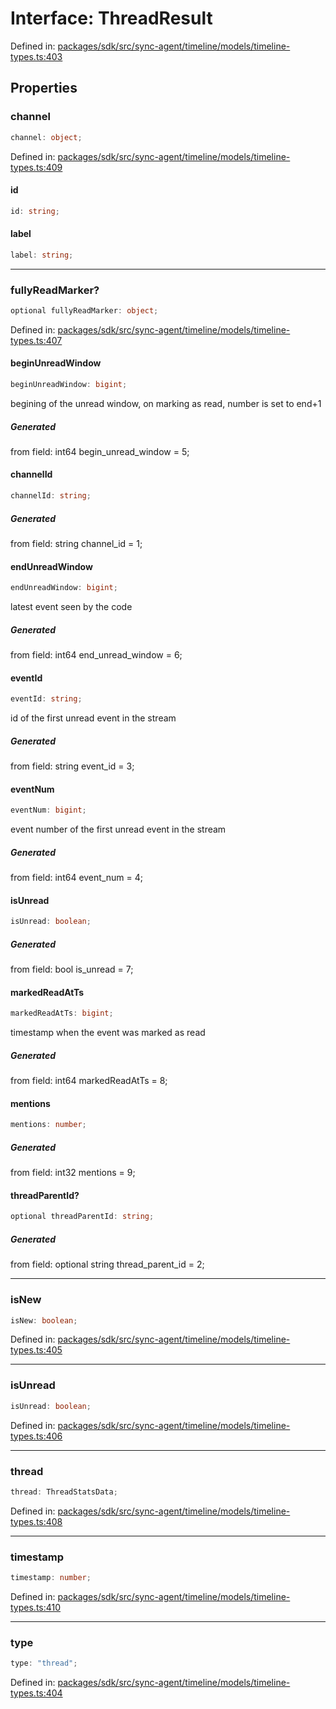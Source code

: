 # Interface: ThreadResult

Defined in: [packages/sdk/src/sync-agent/timeline/models/timeline-types.ts:403](https://github.com/towns-protocol/towns/blob/0db1fd0ac7258e8db8cedfb6183e8eade8284fa1/packages/sdk/src/sync-agent/timeline/models/timeline-types.ts#L403)

## Properties

### channel

```ts
channel: object;
```

Defined in: [packages/sdk/src/sync-agent/timeline/models/timeline-types.ts:409](https://github.com/towns-protocol/towns/blob/0db1fd0ac7258e8db8cedfb6183e8eade8284fa1/packages/sdk/src/sync-agent/timeline/models/timeline-types.ts#L409)

#### id

```ts
id: string;
```

#### label

```ts
label: string;
```

***

### fullyReadMarker?

```ts
optional fullyReadMarker: object;
```

Defined in: [packages/sdk/src/sync-agent/timeline/models/timeline-types.ts:407](https://github.com/towns-protocol/towns/blob/0db1fd0ac7258e8db8cedfb6183e8eade8284fa1/packages/sdk/src/sync-agent/timeline/models/timeline-types.ts#L407)

#### beginUnreadWindow

```ts
beginUnreadWindow: bigint;
```

begining of the unread window, on marking as read, number is set to end+1

##### Generated

from field: int64 begin_unread_window = 5;

#### channelId

```ts
channelId: string;
```

##### Generated

from field: string channel_id = 1;

#### endUnreadWindow

```ts
endUnreadWindow: bigint;
```

latest event seen by the code

##### Generated

from field: int64 end_unread_window = 6;

#### eventId

```ts
eventId: string;
```

id of the first unread event in the stream

##### Generated

from field: string event_id = 3;

#### eventNum

```ts
eventNum: bigint;
```

event number of the first unread event in the stream

##### Generated

from field: int64 event_num = 4;

#### isUnread

```ts
isUnread: boolean;
```

##### Generated

from field: bool is_unread = 7;

#### markedReadAtTs

```ts
markedReadAtTs: bigint;
```

timestamp when the event was marked as read

##### Generated

from field: int64 markedReadAtTs = 8;

#### mentions

```ts
mentions: number;
```

##### Generated

from field: int32 mentions = 9;

#### threadParentId?

```ts
optional threadParentId: string;
```

##### Generated

from field: optional string thread_parent_id = 2;

***

### isNew

```ts
isNew: boolean;
```

Defined in: [packages/sdk/src/sync-agent/timeline/models/timeline-types.ts:405](https://github.com/towns-protocol/towns/blob/0db1fd0ac7258e8db8cedfb6183e8eade8284fa1/packages/sdk/src/sync-agent/timeline/models/timeline-types.ts#L405)

***

### isUnread

```ts
isUnread: boolean;
```

Defined in: [packages/sdk/src/sync-agent/timeline/models/timeline-types.ts:406](https://github.com/towns-protocol/towns/blob/0db1fd0ac7258e8db8cedfb6183e8eade8284fa1/packages/sdk/src/sync-agent/timeline/models/timeline-types.ts#L406)

***

### thread

```ts
thread: ThreadStatsData;
```

Defined in: [packages/sdk/src/sync-agent/timeline/models/timeline-types.ts:408](https://github.com/towns-protocol/towns/blob/0db1fd0ac7258e8db8cedfb6183e8eade8284fa1/packages/sdk/src/sync-agent/timeline/models/timeline-types.ts#L408)

***

### timestamp

```ts
timestamp: number;
```

Defined in: [packages/sdk/src/sync-agent/timeline/models/timeline-types.ts:410](https://github.com/towns-protocol/towns/blob/0db1fd0ac7258e8db8cedfb6183e8eade8284fa1/packages/sdk/src/sync-agent/timeline/models/timeline-types.ts#L410)

***

### type

```ts
type: "thread";
```

Defined in: [packages/sdk/src/sync-agent/timeline/models/timeline-types.ts:404](https://github.com/towns-protocol/towns/blob/0db1fd0ac7258e8db8cedfb6183e8eade8284fa1/packages/sdk/src/sync-agent/timeline/models/timeline-types.ts#L404)
